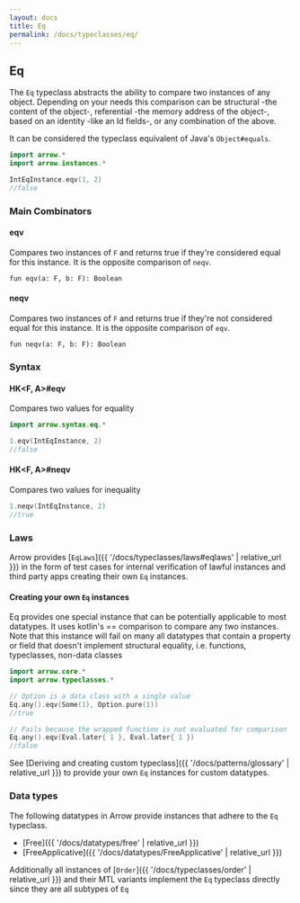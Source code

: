 ```yaml
---
layout: docs
title: Eq
permalink: /docs/typeclasses/eq/
---
```


## Eq

The `Eq` typeclass abstracts the ability to compare two instances of any object.
Depending on your needs this comparison can be structural -the content of the object-, referential -the memory address of the object-, based on an identity -like an Id fields-, or any combination of the above.

It can be considered the typeclass equivalent of Java's `Object#equals`.

```kotlin
import arrow.*
import arrow.instances.*

IntEqInstance.eqv(1, 2)
//false
```

### Main Combinators

#### eqv

Compares two instances of `F` and returns true if they're considered equal for this instance.
It is the opposite comparison of `neqv`.

`fun eqv(a: F, b: F): Boolean`

#### neqv

Compares two instances of `F` and returns true if they're not considered equal for this instance.
It is the opposite comparison of `eqv`.

`fun neqv(a: F, b: F): Boolean`

### Syntax

#### HK<F, A>#eqv

Compares two values for equality

```kotlin
import arrow.syntax.eq.*

1.eqv(IntEqInstance, 2)
//false
```

#### HK<F, A>#neqv

Compares two values for inequality

```kotlin
1.neqv(IntEqInstance, 2)
//true
```

### Laws

Arrow provides [`EqLaws`]({{ '/docs/typeclasses/laws#eqlaws' | relative_url }}) in the form of test cases for internal verification of lawful instances and third party apps creating their own `Eq` instances.

#### Creating your own `Eq` instances

Eq provides one special instance that can be potentially applicable to most datatypes.
It uses kotlin's == comparison to compare any two instances.
Note that this instance will fail on many all datatypes that contain a property or field that doesn't implement structural equality, i.e. functions, typeclasses, non-data classes

```kotlin
import arrow.core.*
import arrow.typeclasses.*

// Option is a data class with a single value
Eq.any().eqv(Some(1), Option.pure(1))
//true
```

```kotlin
// Fails because the wrapped function is not evaluated for comparison
Eq.any().eqv(Eval.later{ 1 }, Eval.later{ 1 })
//false
```

See [Deriving and creating custom typeclass]({{ '/docs/patterns/glossary' | relative_url }}) to provide your own `Eq` instances for custom datatypes.

### Data types

The following datatypes in Arrow provide instances that adhere to the `Eq` typeclass.

- [Free]({{ '/docs/datatypes/free' | relative_url }})
- [FreeApplicative]({{ '/docs/datatypes/FreeApplicative' | relative_url }})

Additionally all instances of [`Order`]({{ '/docs/typeclasses/order' | relative_url }}) and their MTL variants implement the `Eq` typeclass directly
since they are all subtypes of `Eq`
